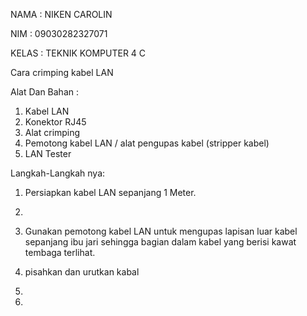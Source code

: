 NAMA    : NIKEN CAROLIN 

NIM     : 09030282327071

KELAS   : TEKNIK KOMPUTER 4 C

Cara crimping kabel LAN 

Alat Dan Bahan :
1. Kabel LAN 
2. Konektor RJ45
3. Alat crimping
4. Pemotong kabel LAN / alat pengupas kabel (stripper kabel)
5. LAN Tester

Langkah-Langkah nya:
1. Persiapkan kabel LAN sepanjang 1 Meter.

2. 
3. Gunakan pemotong kabel LAN untuk mengupas lapisan luar kabel sepanjang ibu jari sehingga bagian dalam kabel yang berisi kawat tembaga terlihat.
4. pisahkan dan urutkan kabal
5. 
6. 
